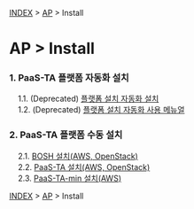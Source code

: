 [INDEX](https://github.com/JaemooSong/PaaS-TA-Sample-Document) &gt; [AP](https://github.com/JaemooSong/PaaS-TA-Sample-Document#1-ap) &gt; Install
# AP &gt; Install
### 1. PaaS-TA 플랫폼 자동화 설치
&nbsp;&nbsp;&nbsp;&nbsp;1.1. (Deprecated) [플랫폼 설치 자동화 설치](https://github.com/JaemooSong/PaaS-TA-Sample-Document/blob/master/AP/install/%ED%94%8C%EB%9E%AB%ED%8F%BC%20%EC%84%A4%EC%B9%98%20%EC%9E%90%EB%8F%99%ED%99%94%20%EC%84%A4%EC%B9%98.md)  
&nbsp;&nbsp;&nbsp;&nbsp;1.2. (Deprecated) [플랫폼 설치 자동화 사용 메뉴얼]()  
  
### 2. PaaS-TA 플랫폼 수동 설치
&nbsp;&nbsp;&nbsp;&nbsp;2.1. [BOSH 설치(AWS, OpenStack)](#1.1)  
&nbsp;&nbsp;&nbsp;&nbsp;2.2. [PaaS-TA 설치(AWS, OpenStack)](#1.2)  
&nbsp;&nbsp;&nbsp;&nbsp;2.3. [PaaS-TA-min 설치(AWS)](#1.3)  

[INDEX](https://github.com/JaemooSong/PaaS-TA-Sample-Document) &gt; [AP](https://github.com/JaemooSong/PaaS-TA-Sample-Document#1-ap) &gt; Install
